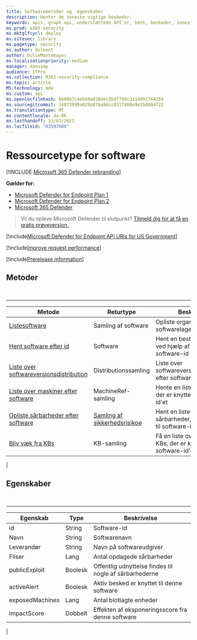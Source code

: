 ```yaml
---
title: Softwaremetoder og -egenskaber
description: Henter de seneste vigtige beskeder.
keywords: apis, graph api, understøttede API'er, hent, beskeder, seneste
ms.prod: m365-security
ms.mktglfcycl: deploy
ms.sitesec: library
ms.pagetype: security
ms.author: dolmont
author: DulceMontemayor
ms.localizationpriority: medium
manager: dansimp
audience: ITPro
ms.collection: M365-security-compliance
ms.topic: article
MS.technology: mde
ms.custom: api
ms.openlocfilehash: 6b08b7c4ebb0a818dec5bdf799c3114d91764259
ms.sourcegitcommit: 348f3998a029a876a9dcc031f808e9e350804f22
ms.translationtype: MT
ms.contentlocale: da-DK
ms.lasthandoff: 12/03/2021
ms.locfileid: "63597608"
---
```

# <a name="software-resource-type"></a>Ressourcetype for software

[!INCLUDE [Microsoft 365 Defender rebranding](../../includes/microsoft-defender.md)]

**Gælder for:**
- [Microsoft Defender for Endpoint Plan 1](https://go.microsoft.com/fwlink/?linkid=2154037)
- [Microsoft Defender for Endpoint Plan 2](https://go.microsoft.com/fwlink/?linkid=2154037)
- [Microsoft 365 Defender](https://go.microsoft.com/fwlink/?linkid=2118804)

> Vil du opleve Microsoft Defender til slutpunkt? [Tilmeld dig for at få en gratis prøveversion.](https://signup.microsoft.com/create-account/signup?products=7f379fee-c4f9-4278-b0a1-e4c8c2fcdf7e&ru=https://aka.ms/MDEp2OpenTrial?ocid=docs-wdatp-exposedapis-abovefoldlink)

[!include[Microsoft Defender for Endpoint API URIs for US Government](../../includes/microsoft-defender-api-usgov.md)]

[!include[Improve request performance](../../includes/improve-request-performance.md)]

[!include[Prerelease information](../../includes/prerelease.md)]

## <a name="methods"></a>Metoder

<br>

****

|Metode|Returtype|Beskrivelse|
|---|---|---|
|[Listesoftware](get-software.md)|Samling af software|Opliste organisationens softwarelager|
|[Hent software efter id](get-software-by-id.md)|Software|Hent en bestemt software ved hjælp af dens software-id|
|[Liste over softwareversionsdistribution](get-software-ver-distribution.md)|Distributionssamling|Liste over softwareversionsdistribution efter software-id|
|[Liste over maskiner efter software](get-machines-by-software.md)|MachineRef-samling|Hente en liste over enheder, der er knyttet til software-id'et|
|[Opliste sårbarheder efter software](get-vuln-by-software.md)|[Samling af sikkerhedsrisikoe](vulnerability.md)|Hent en liste over sårbarheder, der er knyttet til software-id'et|
|[Bliv væk fra KBs](get-missing-kbs-software.md)|KB-samling|Få en liste over manglende KBs, der er knyttet til software-id'et|
|

## <a name="properties"></a>Egenskaber

<br>

****

|Egenskab|Type|Beskrivelse|
|---|---|---|
|id|String|Software-id|
|Navn|String|Softwarenavn|
|Leverandør|String|Navn på softwareudgiver|
|Fliser|Lang|Antal opdagede sårbarheder|
|publicExploit|Boolesk |Offentlig udnyttelse findes til nogle af sårbarhederne|
|activeAlert|Boolesk |Aktiv besked er knyttet til denne software|
|exposedMachines|Lang|Antal blotlagte enheder|
|impactScore|Dobbelt|Effekten af eksponeringsscore fra denne software|
|
